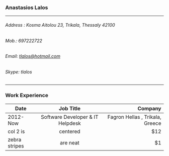 ### Anastasios Lalos
---
###### Address : Kosma Aitolou 23, Trikala, Thessaly 42100
###### Mob.: 697222722
###### Email: tlalos@hotmail.com 
###### Skype: tlalos
---
### Work Experience

| Date        | Job Title           | Company  |
| ------------- |:-------------:| -----:|
| 2012-Now      | Software Developer & IT Helpdesk | Fagron Hellas , Trikala, Greece |
| col 2 is      | centered      |   $12 |
| zebra stripes | are neat      |    $1 |

